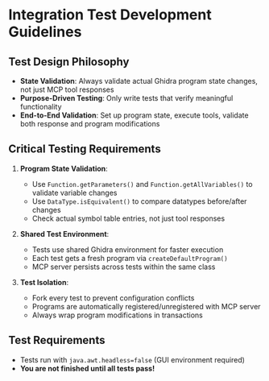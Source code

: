 # Integration Test Development Guidelines

## Test Design Philosophy

- **State Validation**: Always validate actual Ghidra program state changes, not just MCP tool responses
- **Purpose-Driven Testing**: Only write tests that verify meaningful functionality
- **End-to-End Validation**: Set up program state, execute tools, validate both response and program modifications

## Critical Testing Requirements

1. **Program State Validation**:
   - Use `Function.getParameters()` and `Function.getAllVariables()` to validate variable changes
   - Use `DataType.isEquivalent()` to compare datatypes before/after changes
   - Check actual symbol table entries, not just tool responses

2. **Shared Test Environment**:
   - Tests use shared Ghidra environment for faster execution
   - Each test gets a fresh program via `createDefaultProgram()`
   - MCP server persists across tests within the same class

3. **Test Isolation**:
   - Fork every test to prevent configuration conflicts
   - Programs are automatically registered/unregistered with MCP server
   - Always wrap program modifications in transactions

## Test Requirements
- Tests run with `java.awt.headless=false` (GUI environment required)
- **You are not finished until all tests pass!**
